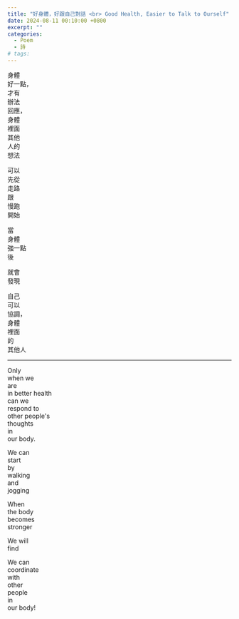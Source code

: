 ```yaml
---
title: "好身體，好跟自己對話 <br> Good Health, Easier to Talk to Ourself"
date: 2024-08-11 00:10:00 +0800
excerpt: ""
categories:
  - Poem
  - 詩
# tags:
---
```


身體  
好一點，  
才有  
辦法  
回應，  
身體  
裡面  
其他  
人的  
想法

可以  
先從  
走路  
跟  
慢跑  
開始

當  
身體  
強一點  
後

就會  
發現

自己  
可以  
協調，  
身體  
裡面  
的  
其他人

---

Only  
when we  
are  
in better health  
can we  
respond to  
other people's  
thoughts  
in  
our body.

We can  
start  
by  
walking  
and  
jogging

When  
the body  
becomes  
stronger

We will  
find

We can  
coordinate  
with  
other  
people  
in  
our body!
